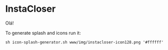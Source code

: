 InstaCloser
===========

Olá!

To generate splash and icons run it:
```shell
sh icon-splash-generator.sh www/img/instacloser-icon128.png '#ffffff'
```
